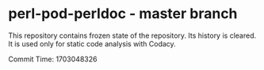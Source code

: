 # perl-pod-perldoc - master branch

This repository contains frozen state of the repository.
Its history is cleared. It is used only for static code
analysis with Codacy.

Commit Time: 1703048326